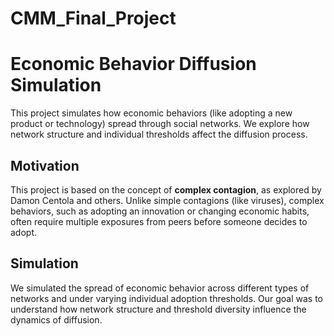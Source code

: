 # CMM_Final_Project
# Economic Behavior Diffusion Simulation

This project simulates how economic behaviors (like adopting a new product or technology) spread through social networks. We explore how network structure and individual thresholds affect the diffusion process.

## Motivation

This project is based on the concept of **complex contagion**, as explored by Damon Centola and others. Unlike simple contagions (like viruses), complex behaviors, such as adopting an innovation or changing economic habits, often require multiple exposures from peers before someone decides to adopt.

## Simulation

We simulated the spread of economic behavior across different types of networks and under varying individual adoption thresholds. Our goal was to understand how network structure and threshold diversity influence the dynamics of diffusion.
